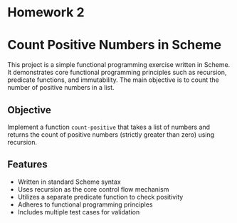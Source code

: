 # Homework 2

# Count Positive Numbers in Scheme

This project is a simple functional programming exercise written in Scheme. It demonstrates core functional programming principles such as recursion, predicate functions, and immutability. The main objective is to count the number of positive numbers in a list.

## Objective

Implement a function `count-positive` that takes a list of numbers and returns the count of positive numbers (strictly greater than zero) using recursion.

## Features

- Written in standard Scheme syntax
- Uses recursion as the core control flow mechanism
- Utilizes a separate predicate function to check positivity
- Adheres to functional programming principles
- Includes multiple test cases for validation

